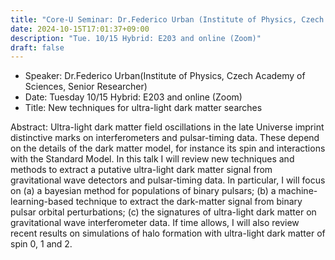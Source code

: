 ```yaml
---
title: "Core-U Seminar: Dr.Federico Urban (Institute of Physics, Czech Academy of Sciences, Senior Researcher)"
date: 2024-10-15T17:01:37+09:00
description: "Tue. 10/15 Hybrid: E203 and online (Zoom)"
draft: false
---
```


- Speaker:
Dr.Federico Urban(Institute of Physics, Czech Academy of Sciences, Senior Researcher)
- Date:
Tuesday 10/15 Hybrid: E203 and online (Zoom)
- Title:
New techniques for ultra-light dark matter searches

<!--more-->
Abstract:
Ultra-light dark matter field oscillations in the late Universe imprint distinctive marks on interferometers and pulsar-timing data. These depend on the details of the dark matter model, for instance its spin and interactions with the Standard Model. In this talk I will review new techniques and methods to extract a putative ultra-light dark matter signal from gravitational wave detectors and pulsar-timing data. In particular, I will focus on (a) a bayesian method for populations of binary pulsars; (b) a machine-learning-based technique to extract the dark-matter signal from binary pulsar orbital perturbations; (c) the signatures of ultra-light dark matter on gravitational wave interferometer data. If time allows, I will also review recent results on simulations of halo formation with ultra-light dark matter of spin 0, 1 and 2.